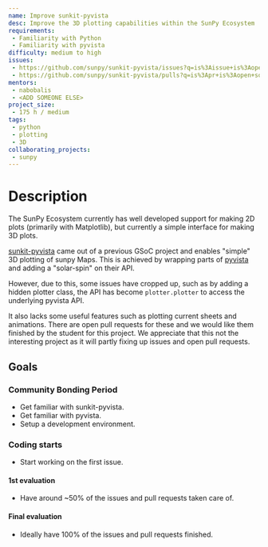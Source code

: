 ```yaml
---
name: Improve sunkit-pyvista
desc: Improve the 3D plotting capabilities within the SunPy Ecosystem
requirements:
 - Familiarity with Python
 - Familiarity with pyvista
difficulty: medium to high
issues:
 - https://github.com/sunpy/sunkit-pyvista/issues?q=is%3Aissue+is%3Aopen+sort%3Aupdated-desc
 - https://github.com/sunpy/sunkit-pyvista/pulls?q=is%3Apr+is%3Aopen+sort%3Aupdated-desc
mentors:
 - nabobalis
 - <ADD SOMEONE ELSE>
project_size:
 - 175 h / medium
tags:
 - python
 - plotting
 - 3D
collaborating_projects:
 - sunpy
---
```


# Description

The SunPy Ecosystem currently has well developed support for making 2D plots (primarily with Matplotlib), but currently a simple interface for making 3D plots.

[sunkit-pyvista](https://github.com/sunpy/sunkit-pyvista) came out of a previous GSoC project and enables "simple" 3D plotting of sunpy Maps.
This is achieved by wrapping parts of [pyvista](https://github.com/pyvista/pyvista) and adding a "solar-spin"  on their API.

However, due to this, some issues have cropped up, such as by adding a hidden plotter class, the API has become `plotter.plotter` to access the underlying pyvista API.

It also lacks some useful features such as plotting current sheets and animations.
There are open pull requests for these and we would like them finished by the student for this project.
We appreciate that this not the interesting project as it will partly fixing up issues and open pull requests.

## Goals

### Community Bonding Period

* Get familiar with sunkit-pyvista.
* Get familiar with pyvista.
* Setup a development environment.

### Coding starts

* Start working on the first issue.

#### 1st evaluation

* Have around ~50% of the issues and pull requests taken care of.

#### Final evaluation

* Ideally have 100% of the issues and pull requests finished.
